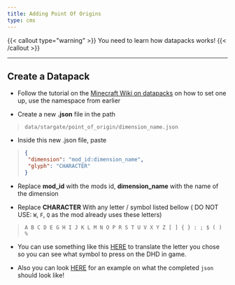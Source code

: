 ```yaml
---
title: Adding Point Of Origins
type: cms
---
```

{{< callout type="warning" >}} You need to learn how datapacks works! {{< /callout >}}

* * *

## Create a Datapack

*   Follow the tutorial on the [Minecraft Wiki on datapacks](https://minecraft.wiki/w/Data_pack) on how to set one up, use the namespace from earlier
    
*   Create a new **.json** file in the path
    

> `data/stargate/point_of_origin/dimension_name.json`

*   Inside this new .json file, paste
    

> ```json
> {
>  "dimension": "mod_id:dimension_name",
>  "glyph": "CHARACTER"
> }
> ```

*   Replace **mod\_id** with the mods id, **dimension\_name** with the name of the dimension
    
*   Replace **CHARACTER** With any letter / symbol listed bellow ( DO NOT USE: `W`, `F`, `Q` as the mod already uses these letters)
    

> ```
> A B C D E G H I J K L M N O P R S T U V X Y Z [ ] { } : ; $ ( ) %
> ```

*   You can use something like this [HERE](https://lingojam.com/StandardGalacticAlphabet) to translate the letter you chose so you can see what symbol to press on the DHD in game.
    
*   Also you can look [HERE](https://github.com/amblelabs/stargate/tree/main/src/main/resources/data/stargate/point_of_origin) for an example on what the completed `json` should look like!